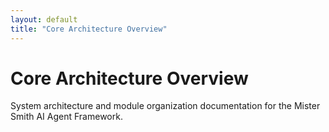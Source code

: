 ```yaml
---
layout: default
title: "Core Architecture Overview"
---
```


# Core Architecture Overview

System architecture and module organization documentation for the Mister Smith AI Agent Framework.
